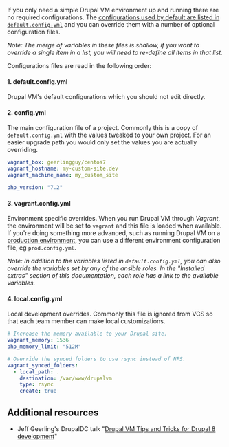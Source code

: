 If you only need a simple Drupal VM environment up and running there are no required configurations. The [configurations used by default are listed in `default.config.yml`](https://github.com/geerlingguy/drupal-vm/blob/master/default.config.yml) and you can override them with a number of optional configuration files.

_Note: The merge of variables in these files is shallow, if you want to override a single item in a list, you will need to re-define all items in that list._

Configurations files are read in the following order:

#### 1. default.config.yml

Drupal VM's default configurations which you should not edit directly.

#### 2. config.yml

The main configuration file of a project. Commonly this is a copy of `default.config.yml` with the values tweaked to your own project. For an easier upgrade path you would only set the values you are actually overriding.

```yaml
vagrant_box: geerlingguy/centos7
vagrant_hostname: my-custom-site.dev
vagrant_machine_name: my_custom_site

php_version: "7.2"
```

#### 3. vagrant.config.yml

Environment specific overrides. When you run Drupal VM through _Vagrant_, the environment will be set to `vagrant` and this file is loaded when available. If you're doing something more advanced, such as running Drupal VM on a [production environment](../other/production.md), you can use a different environment configuration file, eg `prod.config.yml`.

_Note: In addition to the variables listed in `default.config.yml`, you can also override the variables set by any of the ansible roles. In the "Installed extras" section of this documentation, each role has a link to the available variables._

#### 4. local.config.yml

Local development overrides. Commonly this file is ignored from VCS so that each team member can make local customizations.

```yaml
# Increase the memory available to your Drupal site.
vagrant_memory: 1536
php_memory_limit: "512M"

# Override the synced folders to use rsync instead of NFS.
vagrant_synced_folders:
  - local_path: .
    destination: /var/www/drupalvm
    type: rsync
    create: true
```

## Additional resources

- Jeff Geerling's DrupalDC talk "[Drupal VM Tips and Tricks for Drupal 8 development](https://www.youtube.com/watch?v=_wV6MDsT42Y)"
